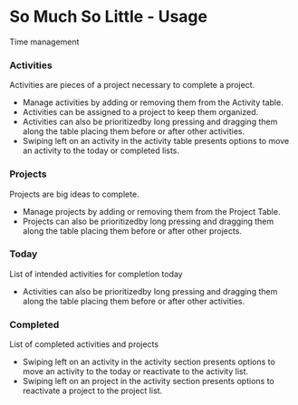 # So Much So Little - Usage
Time management

### Activities

Activities are pieces of a project necessary to complete a project.

* Manage activities by adding or removing them from the Activity table.
* Activities can be assigned to a project to keep them organized.
* Activities can also be prioritizedby long pressing and dragging them along the table placing them before or after other activities.
* Swiping left on an activity in the activity table presents options to move an activity to the today or completed lists.

### Projects

Projects are big ideas to complete.

* Manage projects by adding or removing them from the Project Table.
* Projects can also be prioritizedby long pressing and dragging them along the table placing them before or after other projects.


### Today

List of intended activities for completion today

* Activities can also be prioritizedby long pressing and dragging them along the table placing them before or after other activities.

### Completed

List of completed activities and projects
* Swiping left on an activity in the activity section presents options to move an activity to the today or reactivate to the activity list.
* Swiping left on an project in the activity section presents options to reactivate a project to the project list.
